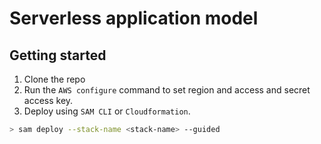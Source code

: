 # Serverless application model

## Getting started
1. Clone the repo
2. Run the `AWS configure` command to set region and access and secret access key. 
3. Deploy using `SAM CLI` or `Cloudformation`. 
``` bash
> sam deploy --stack-name <stack-name> --guided
```
